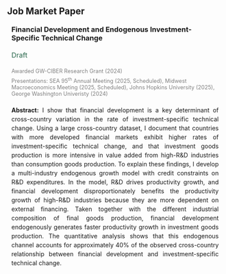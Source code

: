 <link rel="stylesheet" href="https://cdnjs.cloudflare.com/ajax/libs/font-awesome/6.5.1/css/all.min.css"/>

<h2 id="jmp" style="margin: 2px 0px 20px;">Job Market Paper</h2>
<h3 style="margin:0 10px 20px;">Financial Development and Endogenous Investment-Specific Technical Change</h3>
<div style="margin: 5px 10px 20px;">
    <a href="assets/files/JMP_DaeeunBae.pdf" target="_blank" style="text-decoration:none; display:inline-block;">
    <i class="fa-solid fa-file-lines" style="font-size:20px; color:#2d6a4f;"></i>
    <span style="font-size:16px; color:#2d6a4f;">Draft</span>
  </a>
</div>
<p style="margin:0 10px 5px; font-size:90%; color:gray;"> Awarded GW-CIBER Research Grant (2024) </p>
<p style="margin:0 10px 20px; font-size:90%; color:gray;"> Presentations: SEA 95<sup>th</sup> Annual Meeting (2025, Scheduled), Midwest Macroeconomics Meeting (2025, Scheduled), Johns Hopkins University (2025), George Washington Univeristy (2024) </p>
<p style="margin:0 10px 15px; text-align:justify; line-height:1.5;"> 
<b>Abstract:</b> I show that financial development is a key determinant of cross-country variation in the rate of investment-specific technical change. Using a large cross-country dataset, I document that countries with more developed financial markets exhibit higher rates of investment-specific technical change, and that investment goods production is more intensive in value added from high-R&D industries than consumption goods production. To explain these findings, I develop a multi-industry endogenous growth model with credit constraints on R&D expenditures. In the model, R&D drives productivity growth, and financial development disproportionately benefits the productivity growth of high-R&D industries because they are more dependent on external financing. Taken together with the different industrial composition of final goods production, financial development endogenously generates faster productivity growth in investment goods production. The quantitative analysis shows that this endogenous channel accounts for approximately 40% of the observed cross-country relationship between financial development and investment-specific technical change.
</p>



<!--
<div style="margin: 5px 10px 20px;">
    <a href="" target="_blank" style="text-decoration:none; display:inline-block;">
    <i class="fa-solid fa-file-lines" style="font-size:20px; color:#6c757d;"></i>
    <span style="font-size:16px; color:#6c757d;">Draft</span>
  </a>
  
  <a href="" target="_blank" style="text-decoration:none; display:inline-block; margin-left:10px;">
    <i class="fa-solid fa-display" style="font-size:20px; color:#3a8ee6;"></i>
    <span style="font-size:16px; color:#3a8ee6;">Slides</span>
  </a>
</div>
-->

<!--
-->
